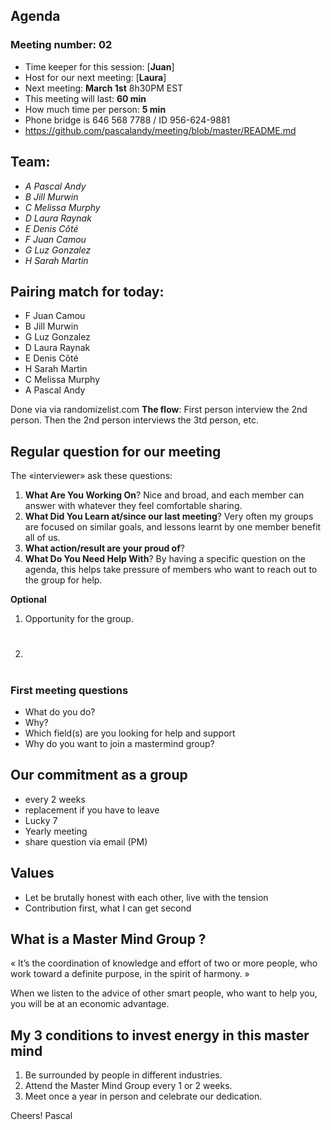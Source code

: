 ## Agenda

### Meeting number: **02**

- Time keeper for this session: [**Juan**]
- Host for our next meeting: [**Laura**]
- Next meeting: **March 1st** 8h30PM EST
- This meeting will last: **60 min**
- How much time per person: **5 min**
- Phone bridge is 646 568 7788 / ID 956-624-9881
- https://github.com/pascalandy/meeting/blob/master/README.md

## Team:

- *A Pascal Andy*
- *B Jill Murwin*
- *C Melissa Murphy*
- *D Laura Raynak*
- *E Denis Côté*
- *F Juan Camou*
- *G Luz Gonzalez*
- *H Sarah Martin*

## Pairing match for today:

- F Juan Camou
- B Jill Murwin
- G Luz Gonzalez
- D Laura Raynak
- E Denis Côté
- H Sarah Martin
- C Melissa Murphy
- A Pascal Andy

Done via via randomizelist.com **The flow**: First person interview the 2nd person. Then the 2nd person interviews the 3td person, etc. 
## Regular question for our meeting

The «interviewer» ask these questions:

1. **What Are You Working On**? Nice and broad, and each member can answer with whatever they feel comfortable sharing.
2. **What Did You Learn at/since our last meeting**? Very often my groups are focused on similar goals, and lessons learnt by one member benefit all of us.
3. **What action/result are your proud of**?
4. **What Do You Need Help With**? By having a specific question on the agenda, this helps take pressure of members who want to reach out to the group for help.

**Optional**

1. Opportunity for the group.
2. #

### First meeting questions

- What do you do?
- Why?
- Which field(s) are you looking for help and support
- Why do you want to join a mastermind group?

## Our commitment as a group
- every 2 weeks
- replacement if you have to leave
- Lucky 7
- Yearly meeting
- share question via email (PM)

## Values
- Let be brutally honest with each other, live with the tension
- Contribution first, what I can get second

## What is a Master Mind Group ? 
« It’s the coordination of knowledge and effort of two or more people, who work toward a definite purpose, in the spirit of harmony. »

When we listen to the advice of other smart people, who want to help you, you will be at an economic advantage.

## My 3 conditions to invest energy in this master mind
1. Be surrounded by people in different industries.
2. Attend the Master Mind Group every 1 or 2 weeks.
3. Meet once a year in person and celebrate our dedication.

Cheers!
Pascal
